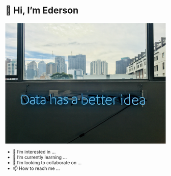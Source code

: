# 👋 **Hi, I’m Ederson**
###
![GitHub_Logo](data_has_better.jpg)

- 👀 I’m interested in ...
- 🌱 I’m currently learning ...
- 💞️ I’m looking to collaborate on ...
- 📫 How to reach me ...
